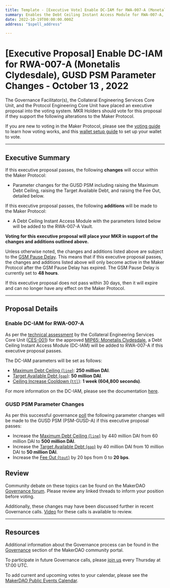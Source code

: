 ```yaml
---
title: Template - [Executive Vote] Enable DC-IAM for RWA-007-A (Monetalis Clydesdale), GUSD PSM Parameter Changes - October 13 , 2022
summary: Enables the Debt Ceiling Instant Access Module for RWA-007-A, parameter changes for the GUSD PSM.
date: 2022-10-19T00:00:00.000Z
address: "$spell_address"

---
```

# [Executive Proposal] Enable DC-IAM for RWA-007-A (Monetalis Clydesdale), GUSD PSM Parameter Changes - October 13 , 2022

The Governance Facilitator(s), the Collateral Engineering Services Core Unit, and the Protocol Engineering Core Unit have placed an executive proposal into the voting system. MKR Holders should vote for this proposal if they support the following alterations to the Maker Protocol.

If you are new to voting in the Maker Protocol, please see the [voting guide](https://community-development.makerdao.com/en/learn/governance/how-voting-works/) to learn how voting works, and this [wallet setup guide](https://community-development.makerdao.com/en/learn/governance/voting-setup/) to set up your wallet to vote.

---

## Executive Summary

If this executive proposal passes, the following **changes** will occur within the Maker Protocol:
- Parameter changes for the GUSD PSM including raising the Maximum Debt Ceiling, raising the Target Available Debt, and raising the Fee Out, detailed below.

If this executive proposal passes, the following **additions** will be made to the Maker Protocol:
- A Debt Ceiling Instant Access Module with the parameters listed below will be added to the RWA-007-A Vault.

**Voting for this executive proposal will place your MKR in support of the changes and additions outlined above.**

Unless otherwise noted, the changes and additions listed above are subject to the [GSM Pause Delay](https://manual.makerdao.com/parameter-index/core/param-gsm-pause-delay). This means that if this executive proposal passes, the changes and additions listed above will only become active in the Maker Protocol after the GSM Pause Delay has expired. The GSM Pause Delay is currently set to **48 hours**.

If this executive proposal does not pass within 30 days, then it will expire and can no longer have any effect on the Maker Protocol.

---

## Proposal Details

### Enable DC-IAM for RWA-007-A

As per the [technical assessment](https://forum.makerdao.com/t/rwa007-mip65-monetalis-clydesdale-ces-domain-team-assessment/17787) by the Collateral Engineering Services Core Unit ([CES-001](https://mips.makerdao.com/mips/details/MIP39c2SP20)) for the approved [MIP65: Monetalis Clydesdale](https://mips.makerdao.com/mips/details/MIP65), a Debt Ceiling Instant Access Module (DC-IAM) will be added to RWA-007-A if this executive proposal passes.

The DC-IAM parameters will be set as follows:
* [Maximum Debt Ceiling (`line`)](https://manual.makerdao.com/module-index/module-dciam#maximum-debt-ceiling-line): **250 million DAI**.
* [Target Available Debt (`gap`)](https://manual.makerdao.com/module-index/module-dciam#target-available-debt-gap): **50 million DAI**.
* [Ceiling Increase Cooldown (`ttl`)](https://manual.makerdao.com/module-index/module-dciam#ceiling-increase-cooldown-ttl): **1 week (604,800 seconds)**.

For more information on the DC-IAM, please see the documentation [here](https://manual.makerdao.com/module-index/module-dciam).

### GUSD PSM Parameter Changes

As per this successful governance [poll](https://vote.makerdao.com/polling/QmYffkvR#vote-breakdown) the following parameter changes will be made to the GUSD PSM (PSM-GUSD-A) if this executive proposal passes:
* Increase the [Maximum Debt Ceiling (`line`)](https://manual.makerdao.com/module-index/module-dciam#maximum-debt-ceiling-line) by 440 million DAI from 60 million DAI to **500 million DAI**.
* Increase the [Target Available Debt (`gap`)](https://manual.makerdao.com/module-index/module-dciam#target-available-debt-gap) by 40 million DAI from 10 million DAI to **50 million DAI**.
* Increase the [Fee Out (`tout`)](https://manual.makerdao.com/module-index/module-psm#fee-out-tout) by 20 bps from 0 to **20 bps**.

## Review

Community debate on these topics can be found on the MakerDAO [Governance forum](https://forum.makerdao.com/). Please review any linked threads to inform your position before voting.

Additionally, these changes may have been discussed further in recent Governance calls. [Video](https://www.youtube.com/playlist?list=PLLzkWCj8ywWNq5-90-Id6VPSsrk4OWVan) for these calls is available to review.

---

## Resources

Additional information about the Governance process can be found in the [Governance](https://community-development.makerdao.com/en/learn/governance) section of the MakerDAO community portal.

To participate in future Governance calls, please [join us](https://github.com/makerdao/community/tree/master/governance/governance-and-risk-meetings) every Thursday at 17:00 UTC.

To add current and upcoming votes to your calendar, please see the [MakerDAO Public Events Calendar](https://calendar.google.com/calendar/embed?src=makerdao.com_3efhm2ghipksegl009ktniomdk%40group.calendar.google.com&ctz=UTC&mode=week&showCalendars=0&showPrint=0).